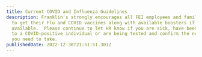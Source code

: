 ```yaml
---
title: Current COVID and Influenza Guidelines
description: Franklin's strongly encourages all FEI employees and family members
  to get their Flu and COVID vaccines along with available boosters if
  available.  Please continue to let HR know if you are sick, have been exposed
  to a COVID-positive individual or are being tested and confirm the next steps
  you need to take.
publishedDate: 2022-12-30T21:51:51.301Z
---
```

